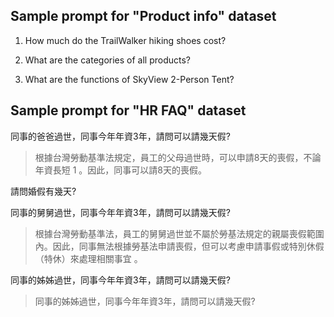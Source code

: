 

## Sample prompt for "Product info" dataset 

1. How much do the TrailWalker hiking shoes cost? 

2. What are the categories of all products? 

3. What are the functions of SkyView 2-Person Tent?


## Sample prompt for "HR FAQ" dataset 

同事的爸爸過世，同事今年年資3年，請問可以請幾天假?

> 根據台灣勞動基準法規定，員工的父母過世時，可以申請8天的喪假，不論年資長短 1 。因此，同事可以請8天的喪假。

請問婚假有幾天?

同事的舅舅過世，同事今年年資3年，請問可以請幾天假?

> 根據台灣勞動基準法，員工的舅舅過世並不屬於勞基法規定的親屬喪假範圍內。因此，同事無法根據勞基法申請喪假，但可以考慮申請事假或特別休假（特休）來處理相關事宜 。


同事的姊姊過世，同事今年年資3年，請問可以請幾天假?
> 同事的姊姊過世，同事今年年資3年，請問可以請幾天假?
